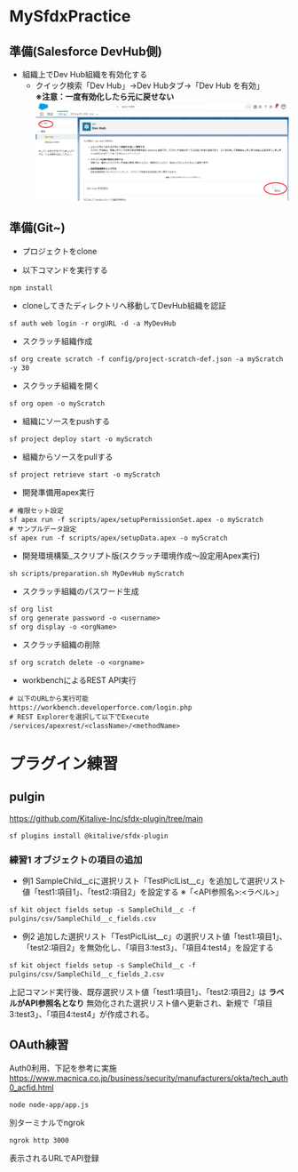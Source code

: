 # MySfdxPractice

## 準備(Salesforce DevHub側)
* 組織上でDev Hub組織を有効化する
  * クイック検索「Dev Hub」→Dev Hubタブ→「Dev Hub を有効」<br>
  **※注意：一度有効化したら元に戻せない**<br>
  ![](img/step1.png)

## 準備(Git~)
* プロジェクトをclone

* 以下コマンドを実行する
```
npm install
```

* cloneしてきたディレクトリへ移動してDevHub組織を認証
```
sf auth web login -r orgURL -d -a MyDevHub
```
* スクラッチ組織作成
```
sf org create scratch -f config/project-scratch-def.json -a myScratch -y 30
```
* スクラッチ組織を開く
```
sf org open -o myScratch
```

* 組織にソースをpushする
```
sf project deploy start -o myScratch
```

* 組織からソースをpullする
```
sf project retrieve start -o myScratch
```

* 開発準備用apex実行
```
# 権限セット設定
sf apex run -f scripts/apex/setupPermissionSet.apex -o myScratch
# サンプルデータ設定
sf apex run -f scripts/apex/setupData.apex -o myScratch
```

* 開発環境構築_スクリプト版(スクラッチ環境作成～設定用Apex実行)
```
sh scripts/preparation.sh MyDevHub myScratch
```

* スクラッチ組織のパスワード生成
```
sf org list
sf org generate password -o <username>
sf org display -o <orgName>
```

* スクラッチ組織の削除
```
sf org scratch delete -o <orgname>
```

* workbenchによるREST API実行
```
# 以下のURLから実行可能
https://workbench.developerforce.com/login.php
# REST Explorerを選択して以下でExecute
/services/apexrest/<className>/<methodName>
```

# プラグイン練習
## pulgin
https://github.com/Kitalive-Inc/sfdx-plugin/tree/main

```
sf plugins install @kitalive/sfdx-plugin
```

### 練習1 オブジェクトの項目の追加
* 例1 SampleChild__cに選択リスト「TestPiclList__c」を追加して選択リスト値「test1:項目1」、「test2:項目2」を設定する ※「<API参照名>:<ラベル>」

```
sf kit object fields setup -s SampleChild__c -f pulgins/csv/SampleChild__c_fields.csv
```

* 例2 追加した選択リスト「TestPiclList__c」の選択リスト値「test1:項目1」、「test2:項目2」を無効化し、「項目3:test3」、「項目4:test4」を設定する

```
sf kit object fields setup -s SampleChild__c -f pulgins/csv/SampleChild__c_fields_2.csv
```
上記コマンド実行後、既存選択リスト値「test1:項目1」、「test2:項目2」は **ラベルがAPI参照名となり** 無効化された選択リスト値へ更新され、新規で「項目3:test3」、「項目4:test4」が作成される。

## OAuth練習
Auth0利用、下記を参考に実施
https://www.macnica.co.jp/business/security/manufacturers/okta/tech_auth0_acfid.html

```
node node-app/app.js
```

別ターミナルでngrok
```
ngrok http 3000
```

表示されるURLでAPI登録

